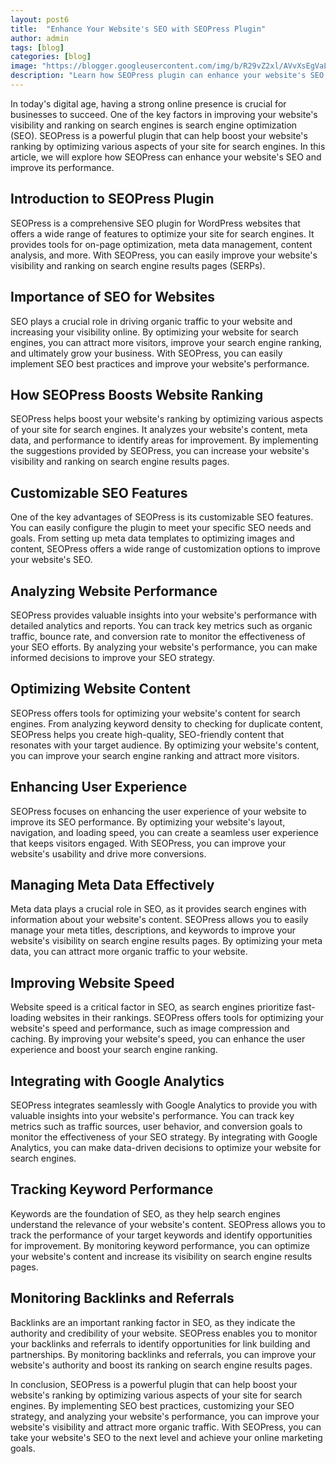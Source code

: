 ```yaml
---
layout: post6
title:  "Enhance Your Website's SEO with SEOPress Plugin"
author: admin
tags: [blog]
categories: [blog]
image: "https://blogger.googleusercontent.com/img/b/R29vZ2xl/AVvXsEgVaLwoPYPPkrh2ALVs4aAPY8DolWDJSXxYbrh54e8-rRB98tsuhPcEGxZdMigsi4y1d4x2edRtf6aJVAbCYobxaHhQl-B8nCTsihkznXrC1YqoNzxg8hjwcRj7G0AI1QmIyuKSCY_RXQaJswR3cwG1MoQBeewp0Y8-Jczg2tTrvI8RPLtrvSQuKlBNXmFR/s1600/20240429_224017.jpg"
description: "Learn how SEOPress plugin can enhance your website's SEO and performance."
---
```


<p>In today's digital age, having a strong online presence is crucial for businesses to succeed. One of the key factors in improving your website's visibility and ranking on search engines is search engine optimization (SEO). SEOPress is a powerful plugin that can help boost your website's ranking by optimizing various aspects of your site for search engines. In this article, we will explore how SEOPress can enhance your website's SEO and improve its performance.</p>
<h2>Introduction to SEOPress Plugin</h2>
<p>SEOPress is a comprehensive SEO plugin for WordPress websites that offers a wide range of features to optimize your site for search engines. It provides tools for on-page optimization, meta data management, content analysis, and more. With SEOPress, you can easily improve your website's visibility and ranking on search engine results pages (SERPs).</p>
<h2>Importance of SEO for Websites</h2>
<p>SEO plays a crucial role in driving organic traffic to your website and increasing your visibility online. By optimizing your website for search engines, you can attract more visitors, improve your search engine ranking, and ultimately grow your business. With SEOPress, you can easily implement SEO best practices and improve your website's performance.</p>
<h2>How SEOPress Boosts Website Ranking</h2>
<p>SEOPress helps boost your website's ranking by optimizing various aspects of your site for search engines. It analyzes your website's content, meta data, and performance to identify areas for improvement. By implementing the suggestions provided by SEOPress, you can increase your website's visibility and ranking on search engine results pages.</p>
<h2>Customizable SEO Features</h2>
<p>One of the key advantages of SEOPress is its customizable SEO features. You can easily configure the plugin to meet your specific SEO needs and goals. From setting up meta data templates to optimizing images and content, SEOPress offers a wide range of customization options to improve your website's SEO.</p>
<h2>Analyzing Website Performance</h2>
<p>SEOPress provides valuable insights into your website's performance with detailed analytics and reports. You can track key metrics such as organic traffic, bounce rate, and conversion rate to monitor the effectiveness of your SEO efforts. By analyzing your website's performance, you can make informed decisions to improve your SEO strategy.</p>
<h2>Optimizing Website Content</h2>
<p>SEOPress offers tools for optimizing your website's content for search engines. From analyzing keyword density to checking for duplicate content, SEOPress helps you create high-quality, SEO-friendly content that resonates with your target audience. By optimizing your website's content, you can improve your search engine ranking and attract more visitors.</p>
<h2>Enhancing User Experience</h2>
<p>SEOPress focuses on enhancing the user experience of your website to improve its SEO performance. By optimizing your website's layout, navigation, and loading speed, you can create a seamless user experience that keeps visitors engaged. With SEOPress, you can improve your website's usability and drive more conversions.</p>
<h2>Managing Meta Data Effectively</h2>
<p>Meta data plays a crucial role in SEO, as it provides search engines with information about your website's content. SEOPress allows you to easily manage your meta titles, descriptions, and keywords to improve your website's visibility on search engine results pages. By optimizing your meta data, you can attract more organic traffic to your website.</p>
<h2>Improving Website Speed</h2>
<p>Website speed is a critical factor in SEO, as search engines prioritize fast-loading websites in their rankings. SEOPress offers tools for optimizing your website's speed and performance, such as image compression and caching. By improving your website's speed, you can enhance the user experience and boost your search engine ranking.</p>
<h2>Integrating with Google Analytics</h2>
<p>SEOPress integrates seamlessly with Google Analytics to provide you with valuable insights into your website's performance. You can track key metrics such as traffic sources, user behavior, and conversion goals to monitor the effectiveness of your SEO strategy. By integrating with Google Analytics, you can make data-driven decisions to optimize your website for search engines.</p>
<h2>Tracking Keyword Performance</h2>
<p>Keywords are the foundation of SEO, as they help search engines understand the relevance of your website's content. SEOPress allows you to track the performance of your target keywords and identify opportunities for improvement. By monitoring keyword performance, you can optimize your website's content and increase its visibility on search engine results pages.</p>
<h2>Monitoring Backlinks and Referrals</h2>
<p>Backlinks are an important ranking factor in SEO, as they indicate the authority and credibility of your website. SEOPress enables you to monitor your backlinks and referrals to identify opportunities for link building and partnerships. By monitoring backlinks and referrals, you can improve your website's authority and boost its ranking on search engine results pages.</p>
<p>In conclusion, SEOPress is a powerful plugin that can help boost your website's ranking by optimizing various aspects of your site for search engines. By implementing SEO best practices, customizing your SEO strategy, and analyzing your website's performance, you can improve your website's visibility and attract more organic traffic. With SEOPress, you can take your website's SEO to the next level and achieve your online marketing goals.</p>


